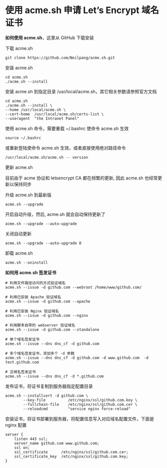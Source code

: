 # 使用 acme.sh 申请 Let’s Encrypt 域名证书

**如何使用 acme.sh**，这里从 GitHub 下载安装

下载 acme.sh

```shell
git clone https://github.com/Neilpang/acme.sh.git
```

安装 acme.sh

```shell
cd acme.sh
./acme.sh --install
```

安装 acme.sh 到指定目录 /usr/local/acme.sh，其它相关参数请参照官方文档
```shell
cd acme.sh
./acme.sh --install \
--home /usr/local/acme.sh \
--cert-home  /usr/local/acme.sh/certs-list \
--useragent  "the Intranet Panel"
```

使用 acme.sh 命令，需要重载 ~/.bashrc 使命令 acme.sh 生效

```shell
source ~/.bashrc
```

或重新登陆使命令 acme.sh 生效，或者直接使用绝对路径命令

```shell
/usr/local/acme.sh/acme.sh -- version
```

更新 acme.sh

目前由于 acme 协议和 letsencrypt CA 都在频繁的更新, 因此 acme.sh 也经常更新以保持同步

升级 acme.sh 到最新版

```shell
acme.sh --upgrade
```

开启自动升级，然后, acme.sh 就会自动保持更新了

```shell
acme.sh --upgrade --auto-upgrade
```

关闭自动更新

```shell
acme.sh --upgrade --auto-upgrade 0
```

卸载 acme.sh

```shell
acme.sh --uninstall
```



**如何用 acme.sh 签发证书**

```shell
# 利用文件路径访问的方式验证域名
acme.sh --issue -d github.com --webroot /home/www/github.com/

# 利用已安装 Apache 验证域名
acme.sh --issue -d github.com --apache

# 利用已安装 Nginx 验证域名
acme.sh --issue -d github.com --nginx

# 利用脚本自带的 webserver 验证域名
acme.sh --issue -d github.com --standalone

# 单个域名签发证书
acme.sh --issue --dns dns_cf -d github.com

# 多个域名签发证书，添加多个 -d 参数
acme.sh --issue --dns dns_cf -d github.com -d www.github.com  -d test.github.com

# 泛域名签发证书
acme.sh --issue --dns dns_cf -d *.github.com

```

发布证书，将证书复制到服务器指定配置目录

```shell
acme.sh --installcert -d github.com \
		--key-file			/etc/nginx/ssl/github.com.key \
		--fullchain-file	/etc/nginx/ssl/github.com.cer \
		--reloadcmd			"service nginx force-reload"
```

安装证书，将证书部署到服务器，将配置信息写入对应域名配置文件，下面是 nginx 配置

```nginx
server {
    listen 443 ssl;
	server_name github.com www.github.com;
    ssl on;
    ssl_certificate      /etc/nginx/ssl/github.com.cer;
    ssl_certificate_key  /etc/nginx/ssl/github.com.key;
}
```

